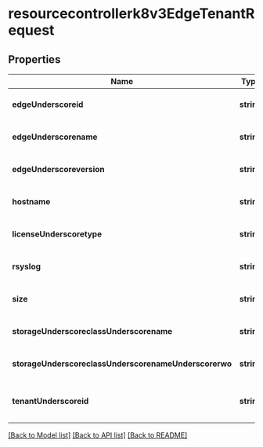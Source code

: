 # resourcecontrollerk8v3EdgeTenantRequest

## Properties
Name | Type | Description | Notes
------------ | ------------- | ------------- | -------------
**edgeUnderscoreid** | **string** | ID of the edge system | [optional] [default to null]
**edgeUnderscorename** | **string** | Edge gateway ID | [optional] [default to null]
**edgeUnderscoreversion** | **string** | version installed | [optional] [default to null]
**hostname** | **string** | hostname | [optional] [default to null]
**licenseUnderscoretype** | **string** | license | [optional] [default to null]
**rsyslog** | **string** | rsyslog | [optional] [default to null]
**size** | **string** | size of cr | [optional] [default to null]
**storageUnderscoreclassUnderscorename** | **string** | name of the storage class | [optional] [default to null]
**storageUnderscoreclassUnderscorenameUnderscorerwo** | **string** | name of the storage rwo | [optional] [default to null]
**tenantUnderscoreid** | **string** | Tenant ID for the redge request | [optional] [default to null]

[[Back to Model list]](../README.md#documentation-for-models) [[Back to API list]](../README.md#documentation-for-api-endpoints) [[Back to README]](../README.md)


